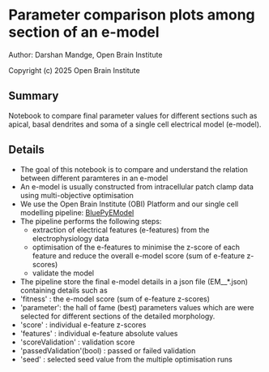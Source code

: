 # Parameter comparison plots among section of an e-model 

Author: Darshan Mandge, Open Brain Institute

Copyright (c) 2025 Open Brain Institute


## Summary
Notebook to compare final parameter values for different sections such as apical, basal dendrites and soma of a single cell electrical model (e-model).

## Details
- The goal of this notebook is to compare and understand the relation between different paramteres in an e-model
- An e-model is usually constructed from intracellular patch clamp data using multi-objective optimisation
- We use the Open Brain Institute (OBI) Platform and our single cell modelling pipeline: [BluePyEModel](https://github.com/openbraininstitute/BluePyEModel)
- The pipeline performs the following steps:
    - extraction of electrical features (e-features) from the electrophysiology data
    - optimisation of the e-features to minimise the z-score of each feature and reduce the overall
    e-model score (sum of e-feature z-scores) 
    - validate the model
- The pipeline store the final e-model details in a json file (EM__*.json) containing details such as
- 'fitness'  : the e-model score (sum of e-feature z-scores)
- 'parameter': the hall of fame (best) parameters values which are were selected for different sections of the detailed morphology.  
- 'score'    : individual e-feature z-scores
- 'features' : individual e-feature absolute values
- 'scoreValidation' : validation score
- 'passedValidation'(bool) : passed or failed validation
- 'seed' : selected seed value from the multiple optimisation runs

